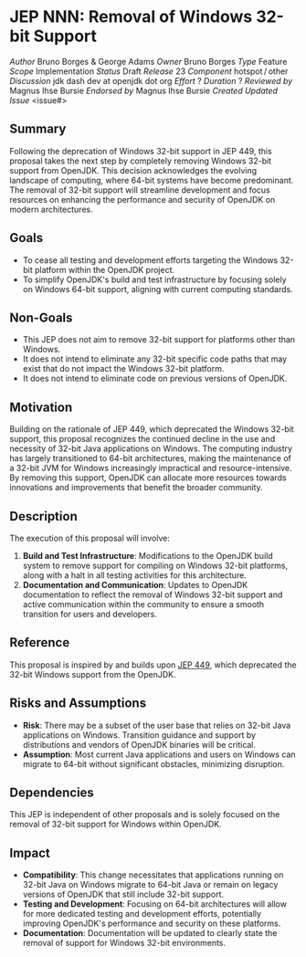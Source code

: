 # JEP NNN: Removal of Windows 32-bit Support

_Author_	Bruno Borges & George Adams
_Owner_ Bruno Borges
_Type_	Feature
_Scope_	Implementation
_Status_	Draft
_Release_	23
_Component_	hotspot / other
_Discussion_	jdk dash dev at openjdk dot org
_Effort_	?
_Duration_	?
_Reviewed by_	Magnus Ihse Bursie
_Endorsed by_	Magnus Ihse Bursie
_Created_	<date>
_Updated_	<date>
_Issue_	<issue#>

Summary
-------

Following the deprecation of Windows 32-bit support in JEP 449, this proposal takes the next step by completely removing Windows 32-bit support from OpenJDK. 
This decision acknowledges the evolving landscape of computing, where 64-bit systems have become predominant. 
The removal of 32-bit support will streamline development and focus resources on enhancing the performance and security of OpenJDK on modern architectures.

Goals
-----

- To cease all testing and development efforts targeting the Windows 32-bit platform within the OpenJDK project.
- To simplify OpenJDK's build and test infrastructure by focusing solely on Windows 64-bit support, aligning with current computing standards.

Non-Goals
---------

- This JEP does not aim to remove 32-bit support for platforms other than Windows.
- It does not intend to eliminate any 32-bit specific code paths that may exist that do not impact the Windows 32-bit platform.
- It does not intend to eliminate code on previous versions of OpenJDK.

Motivation
----------

Building on the rationale of JEP 449, which deprecated the Windows 32-bit support, this proposal recognizes the continued decline in the use and necessity of 32-bit Java applications on Windows.
The computing industry has largely transitioned to 64-bit architectures, making the maintenance of a 32-bit JVM for Windows increasingly impractical and resource-intensive. 
By removing this support, OpenJDK can allocate more resources towards innovations and improvements that benefit the broader community.

Description
-----------

The execution of this proposal will involve:

1. **Build and Test Infrastructure**: Modifications to the OpenJDK build system to remove support for compiling on Windows 32-bit platforms, along with a halt in all testing activities for this architecture.
1. **Documentation and Communication**: Updates to OpenJDK documentation to reflect the removal of Windows 32-bit support and active communication within the community to ensure a smooth transition for users and developers.

Reference
---------

This proposal is inspired by and builds upon [JEP 449](https://openjdk.org/jeps/449), which deprecated the 32-bit Windows support from the OpenJDK.

Risks and Assumptions
---------------------

- **Risk**: There may be a subset of the user base that relies on 32-bit Java applications on Windows. Transition guidance and support by distributions and vendors of OpenJDK binaries will be critical.
- **Assumption**: Most current Java applications and users on Windows can migrate to 64-bit without significant obstacles, minimizing disruption.

Dependencies
------------

This JEP is independent of other proposals and is solely focused on the removal of 32-bit support for Windows within OpenJDK.

Impact
------

- **Compatibility**: This change necessitates that applications running on 32-bit Java on Windows migrate to 64-bit Java or remain on legacy versions of OpenJDK that still include 32-bit support.
- **Testing and Development**: Focusing on 64-bit architectures will allow for more dedicated testing and development efforts, potentially improving OpenJDK's performance and security on these platforms.
- **Documentation**: Documentation will be updated to clearly state the removal of support for Windows 32-bit environments.
